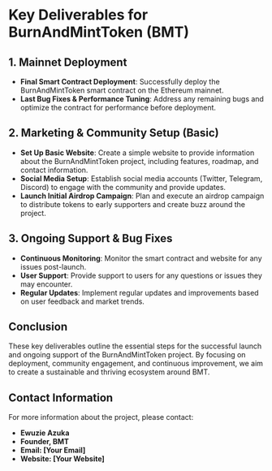 # Key Deliverables for BurnAndMintToken (BMT)

## 1. Mainnet Deployment
- **Final Smart Contract Deployment**: Successfully deploy the BurnAndMintToken smart contract on the Ethereum mainnet.
- **Last Bug Fixes & Performance Tuning**: Address any remaining bugs and optimize the contract for performance before deployment.

## 2. Marketing & Community Setup (Basic)
- **Set Up Basic Website**: Create a simple website to provide information about the BurnAndMintToken project, including features, roadmap, and contact information.
- **Social Media Setup**: Establish social media accounts (Twitter, Telegram, Discord) to engage with the community and provide updates.
- **Launch Initial Airdrop Campaign**: Plan and execute an airdrop campaign to distribute tokens to early supporters and create buzz around the project.

## 3. Ongoing Support & Bug Fixes
- **Continuous Monitoring**: Monitor the smart contract and website for any issues post-launch.
- **User Support**: Provide support to users for any questions or issues they may encounter.
- **Regular Updates**: Implement regular updates and improvements based on user feedback and market trends.

## Conclusion
These key deliverables outline the essential steps for the successful launch and ongoing support of the BurnAndMintToken project. By focusing on deployment, community engagement, and continuous improvement, we aim to create a sustainable and thriving ecosystem around BMT.

## Contact Information
For more information about the project, please contact:
- **Ewuzie Azuka**
- **Founder, BMT**
- **Email: [Your Email]**
- **Website: [Your Website]**
